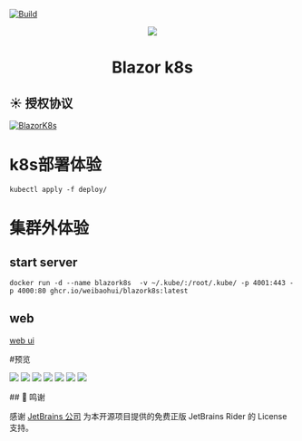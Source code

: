 [![Build](https://github.com/weibaohui/blazork8s/actions/workflows/BlazorApp.yml/badge.svg)](https://github.com/weibaohui/blazork8s/actions/workflows/server.yml)

<p align="center">
  <a href="https://github.com/weibaohui/blazork8s">
    <img src="https://raw.githubusercontent.com/weibaohui/blazork8s/main/BlazorApp/wwwroot/pro_icon.svg">
  </a>
</p>

<h1 align="center"> Blazor k8s </h1>

## ☀️ 授权协议

[![BlazorK8s](https://img.shields.io/badge/License-MIT-blue?style=flat-square)](https://github.com/weibaohui/blazork8s/blob/master/LICENSE)


# k8s部署体验

```docker
kubectl apply -f deploy/

```

# 集群外体验
## start server
```docker
docker run -d --name blazork8s  -v ~/.kube/:/root/.kube/ -p 4001:443 -p 4000:80 ghcr.io/weibaohui/blazork8s:latest
```
## web
[web ui](http://localhost:4000)



#预览
<p align="left">
     <img src="https://raw.githubusercontent.com/weibaohui/blazork8s/main/docs/img/node.png">
     <img src="https://raw.githubusercontent.com/weibaohui/blazork8s/main/docs/img/deploy.png">
     <img src="https://raw.githubusercontent.com/weibaohui/blazork8s/main/docs/img/deploy-1.png">
     <img src="https://raw.githubusercontent.com/weibaohui/blazork8s/main/docs/img/rs.png">
     <img src="https://raw.githubusercontent.com/weibaohui/blazork8s/main/docs/img/rs-1.png">
     <img src="https://raw.githubusercontent.com/weibaohui/blazork8s/main/docs/img/pod.png">
     <img src="https://raw.githubusercontent.com/weibaohui/blazork8s/main/docs/img/pod-1.png">
 </p>
## 🙏 鸣谢

感谢 [JetBrains 公司](https://www.jetbrains.com/?from=mesh) 为本开源项目提供的免费正版 JetBrains Rider  的 License 支持。
